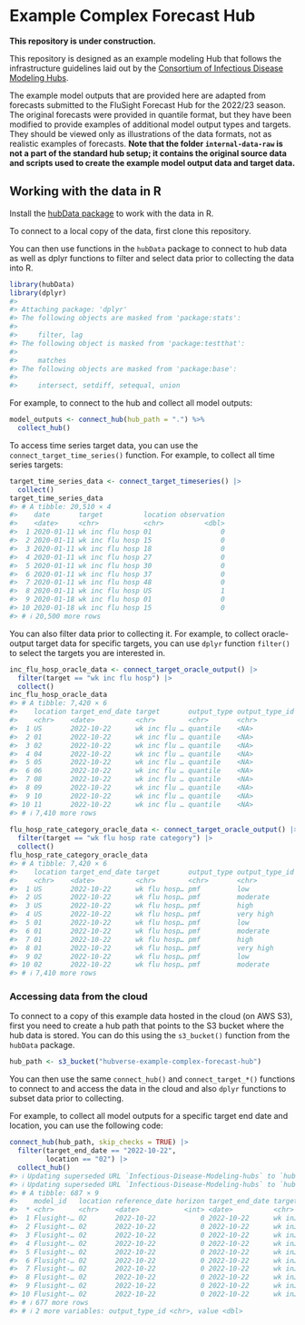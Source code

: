 
<!-- README.md is generated from README.Rmd. Please edit that file -->

# Example Complex Forecast Hub

**This repository is under construction.**

This repository is designed as an example modeling Hub that follows the
infrastructure guidelines laid out by the [Consortium of Infectious
Disease Modeling
Hubs](https://github.com/Infectious-Disease-Modeling-Hubs/).

The example model outputs that are provided here are adapted from
forecasts submitted to the FluSight Forecast Hub for the 2022/23 season.
The original forecasts were provided in quantile format, but they have
been modified to provide examples of additional model output types and
targets. They should be viewed only as illustrations of the data
formats, not as realistic examples of forecasts. **Note that the folder
`internal-data-raw` is not a part of the standard hub setup; it contains
the original source data and scripts used to create the example model
output data and target data.**

## Working with the data in R

Install the [hubData
package](https://infectious-disease-modeling-hubs.github.io/hubData/) to
work with the data in R.

To connect to a local copy of the data, first clone this repository.

You can then use functions in the `hubData` package to connect to hub
data as well as dplyr functions to filter and select data prior to
collecting the data into R.

``` r
library(hubData)
library(dplyr)
#> 
#> Attaching package: 'dplyr'
#> The following objects are masked from 'package:stats':
#> 
#>     filter, lag
#> The following object is masked from 'package:testthat':
#> 
#>     matches
#> The following objects are masked from 'package:base':
#> 
#>     intersect, setdiff, setequal, union
```

For example, to connect to the hub and collect all model outputs:

``` r
model_outputs <- connect_hub(hub_path = ".") %>%
  collect_hub()
```

To access time series target data, you can use the
`connect_target_time_series()` function. For example, to collect all
time series targets:

``` r
target_time_series_data <- connect_target_timeseries() |>
  collect()
target_time_series_data
#> # A tibble: 20,510 × 4
#>    date       target          location observation
#>    <date>     <chr>           <chr>          <dbl>
#>  1 2020-01-11 wk inc flu hosp 01                 0
#>  2 2020-01-11 wk inc flu hosp 15                 0
#>  3 2020-01-11 wk inc flu hosp 18                 0
#>  4 2020-01-11 wk inc flu hosp 27                 0
#>  5 2020-01-11 wk inc flu hosp 30                 0
#>  6 2020-01-11 wk inc flu hosp 37                 0
#>  7 2020-01-11 wk inc flu hosp 48                 0
#>  8 2020-01-11 wk inc flu hosp US                 1
#>  9 2020-01-18 wk inc flu hosp 01                 0
#> 10 2020-01-18 wk inc flu hosp 15                 0
#> # ℹ 20,500 more rows
```

You can also filter data prior to collecting it. For example, to collect
oracle-output target data for specific targets, you can use `dplyr`
function `filter()` to select the targets you are interested in.

``` r
inc_flu_hosp_oracle_data <- connect_target_oracle_output() |>
  filter(target == "wk inc flu hosp") |>
  collect()
inc_flu_hosp_oracle_data
#> # A tibble: 7,420 × 6
#>    location target_end_date target       output_type output_type_id oracle_value
#>    <chr>    <date>          <chr>        <chr>       <chr>                 <dbl>
#>  1 US       2022-10-22      wk inc flu … quantile    <NA>                   2380
#>  2 01       2022-10-22      wk inc flu … quantile    <NA>                    141
#>  3 02       2022-10-22      wk inc flu … quantile    <NA>                      3
#>  4 04       2022-10-22      wk inc flu … quantile    <NA>                     22
#>  5 05       2022-10-22      wk inc flu … quantile    <NA>                     50
#>  6 06       2022-10-22      wk inc flu … quantile    <NA>                    124
#>  7 08       2022-10-22      wk inc flu … quantile    <NA>                     15
#>  8 09       2022-10-22      wk inc flu … quantile    <NA>                      9
#>  9 10       2022-10-22      wk inc flu … quantile    <NA>                      1
#> 10 11       2022-10-22      wk inc flu … quantile    <NA>                      8
#> # ℹ 7,410 more rows
  
flu_hosp_rate_category_oracle_data <- connect_target_oracle_output() |>
  filter(target == "wk flu hosp rate category") |>
  collect()
flu_hosp_rate_category_oracle_data
#> # A tibble: 7,420 × 6
#>    location target_end_date target       output_type output_type_id oracle_value
#>    <chr>    <date>          <chr>        <chr>       <chr>                 <dbl>
#>  1 US       2022-10-22      wk flu hosp… pmf         low                       1
#>  2 US       2022-10-22      wk flu hosp… pmf         moderate                  0
#>  3 US       2022-10-22      wk flu hosp… pmf         high                      0
#>  4 US       2022-10-22      wk flu hosp… pmf         very high                 0
#>  5 01       2022-10-22      wk flu hosp… pmf         low                       0
#>  6 01       2022-10-22      wk flu hosp… pmf         moderate                  1
#>  7 01       2022-10-22      wk flu hosp… pmf         high                      0
#>  8 01       2022-10-22      wk flu hosp… pmf         very high                 0
#>  9 02       2022-10-22      wk flu hosp… pmf         low                       1
#> 10 02       2022-10-22      wk flu hosp… pmf         moderate                  0
#> # ℹ 7,410 more rows
```

### Accessing data from the cloud

To connect to a copy of this example data hosted in the cloud (on AWS
S3), first you need to create a hub path that points to the S3 bucket
where the hub data is stored. You can do this using the `s3_bucket()`
function from the `hubData` package.

``` r
hub_path <- s3_bucket("hubverse-example-complex-forecast-hub")
```

You can then use the same `connect_hub()` and `connect_target_*()`
functions to connect to and access the data in the cloud and also
`dplyr` functions to subset data prior to collecting.

For example, to collect all model outputs for a specific target end date
and location, you can use the following code:

``` r
connect_hub(hub_path, skip_checks = TRUE) |>
  filter(target_end_date == "2022-10-22",
         location == "02") |>
  collect_hub()
#> ℹ Updating superseded URL `Infectious-Disease-Modeling-hubs` to `hubverse-org`
#> ℹ Updating superseded URL `Infectious-Disease-Modeling-hubs` to `hubverse-org`
#> # A tibble: 687 × 9
#>    model_id   location reference_date horizon target_end_date target output_type
#>  * <chr>      <chr>    <date>           <int> <date>          <chr>  <chr>      
#>  1 Flusight-… 02       2022-10-22           0 2022-10-22      wk in… quantile   
#>  2 Flusight-… 02       2022-10-22           0 2022-10-22      wk in… quantile   
#>  3 Flusight-… 02       2022-10-22           0 2022-10-22      wk in… quantile   
#>  4 Flusight-… 02       2022-10-22           0 2022-10-22      wk in… quantile   
#>  5 Flusight-… 02       2022-10-22           0 2022-10-22      wk in… quantile   
#>  6 Flusight-… 02       2022-10-22           0 2022-10-22      wk in… quantile   
#>  7 Flusight-… 02       2022-10-22           0 2022-10-22      wk in… quantile   
#>  8 Flusight-… 02       2022-10-22           0 2022-10-22      wk in… quantile   
#>  9 Flusight-… 02       2022-10-22           0 2022-10-22      wk in… quantile   
#> 10 Flusight-… 02       2022-10-22           0 2022-10-22      wk in… quantile   
#> # ℹ 677 more rows
#> # ℹ 2 more variables: output_type_id <chr>, value <dbl>
```
